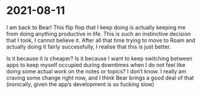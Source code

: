 # 2021-08-11
I am back to Bear! This flip flop that I keep doing is actually keeping me from doing anything productive in life. This is such an instinctive decision that I took, I cannot believe it. After all that time trying to move to Roam and actually doing it fairly successfully, I realise that this is just better.

Is it because it is cheaper? Is it because I want to keep switching between apps to keep myself occupied during downtimes when I do not feel like doing some actual work on the notes or topics? I don’t know. I really am craving some change right now, and I think Bear brings a good deal of that (ironically, given the app’s development is so fucking slow)



<!-- #daily -->

<!-- {BearID:25986191-A292-4142-995F-5911F3911FE5-1091-00000772B166AB22} -->
